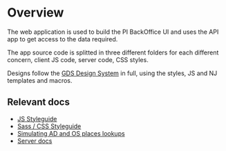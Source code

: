 # Overview

The web application is used to build the PI BackOffice UI and uses the API app to get access to the data required.

The app source code is splitted in three different folders for each different concern, client JS code, server code, CSS styles.

Designs follow the [GDS Design System](https://design-system.service.gov.uk/) in full, using the styles, JS and NJ templates and macros.

## Relevant docs

- [JS Styleguide](../apps/web/src/client/README.md)
- [Sass / CSS Styleguide](../apps/web/src/styles/README.md)
- [Simulating AD and OS places lookups](../apps/web/environment/README.md)
- [Server docs](../apps/web/src/server/README.md)
